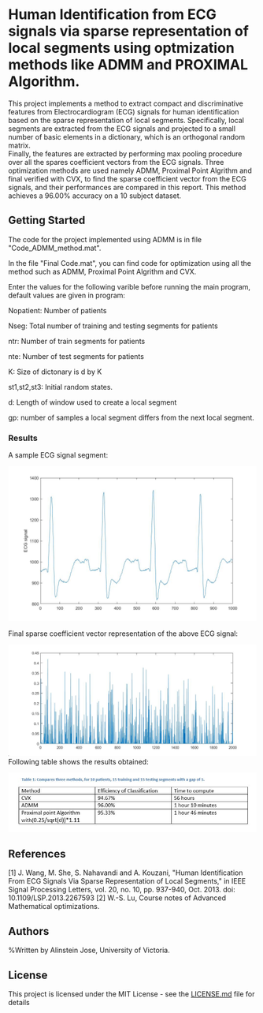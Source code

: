 # Human Identification from ECG signals via sparse representation of local segments using optmization methods like ADMM and PROXIMAL Algorithm.


This project implements a method to extract compact and discriminative features from Electrocardiogram (ECG) signals for human identification based on the sparse representation of local segments.
Specifically, local segments are extracted from the ECG signals and projected to a small number of basic elements in a dictionary, which is an orthogonal random matrix.  
Finally, the features are extracted by performing max pooling procedure over all the spares coefficient vectors from the ECG signals.
Three optimization methods are used namely ADMM, Proximal Point Algrithm and final verified with CVX, to find the sparse coefficient vector from the ECG signals, and their performances are compared in this report.
This method achieves a 96.00% accuracy on a 10 subject dataset.  



## Getting Started

The code for the project implemented using ADMM is in file "Code_ADMM_method.mat".
 
In the file "Final Code.mat", you can find code for optimization using all the method such as ADMM, Proximal Point Algrithm and CVX.


Enter the values for the following varible before running the main program, default values are given in program:

Nopatient:             Number of patients

Nseg:                  Total number of training and testing segments for patients

ntr:                   Number of train segments for patients

nte:                   Number of test segments for patients

K:                     Size of dictonary is d by K

st1,st2,st3:           Initial random states.

d:                     Length of window used to create a local segment

gp: number of samples a local segment differs from the next local segment.


### Results

A sample ECG signal segment:

![ECG image](https://github.com/alinstein/Human-Identification-with-ECG--/blob/master/observation/ecg.jpg)

Final sparse coefficient vector representation of the above ECG signal:

![Sparse coefficient](https://github.com/alinstein/Human-Identification-with-ECG--/blob/master/observation/maxpol2.jpg)
Following table shows the results obtained:

![Result image](https://github.com/alinstein/Human-Identification-with-ECG--/blob/master/Results.JPG)

## References

[1] J. Wang, M. She, S. Nahavandi and A. Kouzani, "Human Identification From ECG Signals Via Sparse Representation of Local Segments," in IEEE Signal Processing Letters, vol. 20, no. 10, pp. 937-940, Oct. 2013.
doi: 10.1109/LSP.2013.2267593
[2] W.-S. Lu, Course notes of Advanced Mathematical optimizations. 

## Authors

%Written by Alinstein Jose, University of Victoria.

## License

This project is licensed under the MIT License - see the [LICENSE.md](LICENSE.md) file for details


